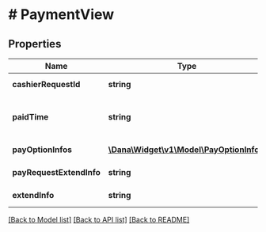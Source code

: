 # # PaymentView

## Properties

Name | Type | Description | Notes
------------ | ------------- | ------------- | -------------
**cashierRequestId** | **string** | Cashier request identifier | [optional]
**paidTime** | **string** | Paid time in format YYYY-MM-DDTHH:mm:ss+07:00 (Jakarta time) | [optional]
**payOptionInfos** | [**\Dana\Widget\v1\Model\PayOptionInfo[]**](PayOptionInfo.md) | Information of pay options | [optional]
**payRequestExtendInfo** | **string** | Extend information of pay request | [optional]
**extendInfo** | **string** | Additional extend information | [optional]

[[Back to Model list]](../../README.md#models) [[Back to API list]](../../README.md#endpoints) [[Back to README]](../../README.md)
